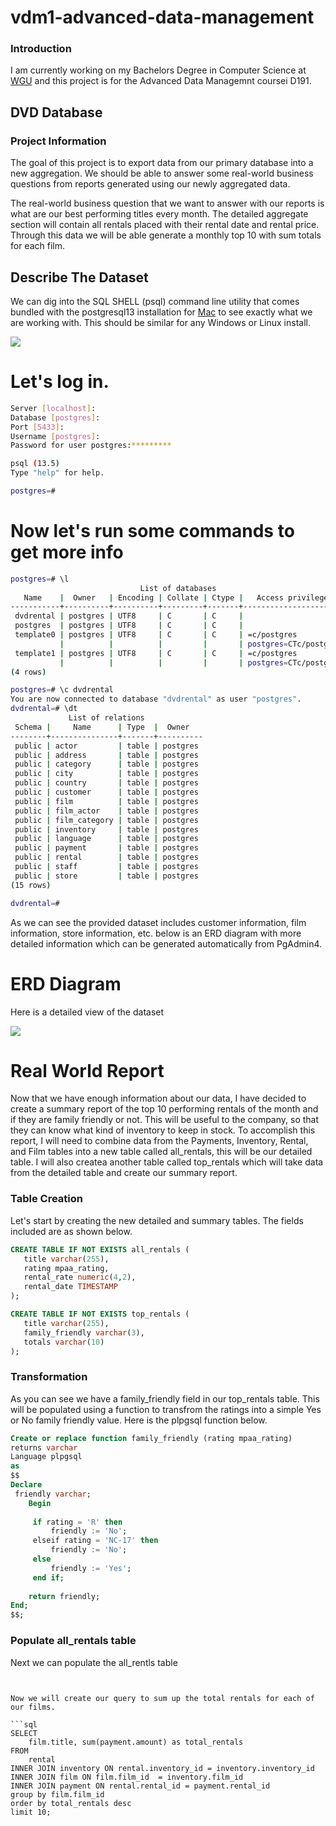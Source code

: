 # vdm1-advanced-data-management

### Introduction

I am currently working on my Bachelors Degree in Computer Science at [WGU](https://www.wgu.edu/online-it-degrees/bachelors-programs.html) and this project is for the Advanced Data Managemnt coursei D191. 

## DVD Database

### Project Information

The goal of this project is to export data from our primary database into a new aggregation. We should be able to answer some real-world business questions from reports generated using our newly aggregated data. 

The real-world business question that we want to answer with our reports is what are our best performing titles every month. The detailed aggregate section will contain all rentals placed with their rental date and rental price. Through this data we will be able generate a monthly top 10 with sum totals for each film. 


## Describe The Dataset

We can dig into the SQL SHELL (psql) command line utility that comes bundled with the postgresql13 installation for [Mac](https://www.enterprisedb.com/downloads/postgres-postgresql-downloads) to see exactly what we are working with. This should be similar for any Windows or Linux install. 

![](images/psql.png)

# Let's log in. 

```bash
Server [localhost]: 
Database [postgres]: 
Port [5433]: 
Username [postgres]: 
Password for user postgres:********* 

psql (13.5)
Type "help" for help.

postgres=# 
``` 
# Now let's run some commands to get more info

```bash
postgres=# \l
                             List of databases
   Name    |  Owner   | Encoding | Collate | Ctype |   Access privileges   
-----------+----------+----------+---------+-------+-----------------------
 dvdrental | postgres | UTF8     | C       | C     | 
 postgres  | postgres | UTF8     | C       | C     | 
 template0 | postgres | UTF8     | C       | C     | =c/postgres          +
           |          |          |         |       | postgres=CTc/postgres
 template1 | postgres | UTF8     | C       | C     | =c/postgres          +
           |          |          |         |       | postgres=CTc/postgres
(4 rows)

postgres=# \c dvdrental
You are now connected to database "dvdrental" as user "postgres".
dvdrental=# \dt
             List of relations
 Schema |     Name      | Type  |  Owner   
--------+---------------+-------+----------
 public | actor         | table | postgres
 public | address       | table | postgres
 public | category      | table | postgres
 public | city          | table | postgres
 public | country       | table | postgres
 public | customer      | table | postgres
 public | film          | table | postgres
 public | film_actor    | table | postgres
 public | film_category | table | postgres
 public | inventory     | table | postgres
 public | language      | table | postgres
 public | payment       | table | postgres
 public | rental        | table | postgres
 public | staff         | table | postgres
 public | store         | table | postgres
(15 rows)

dvdrental=# 

```

As we can see the provided dataset includes customer information, film information, store information, etc. below is an ERD diagram with more detailed information which can be generated automatically from PgAdmin4. 

# ERD Diagram

Here is a detailed view of the dataset

![](images/erd.png)

# Real World Report

Now that we have enough information about our data, I have decided to create a summary report of the top 10 performing rentals of the month and if they are family friendly or not. This will be useful to the company, so that they can know what kind of inventory to keep in stock. To accomplish this report, I will need to combine data from the Payments, Inventory, Rental, and Film tables into a new table called all_rentals, this will be our detailed table. I will also createa another table called top_rentals which will take data from the detailed table and create our summary report. 

### Table Creation

Let's start by creating the new detailed and summary tables. The fields included are as shown below. 

```sql
CREATE TABLE IF NOT EXISTS all_rentals (
   title varchar(255),
   rating mpaa_rating,
   rental_rate numeric(4,2),
   rental_date TIMESTAMP
);

CREATE TABLE IF NOT EXISTS top_rentals (
   title varchar(255),
   family_friendly varchar(3),
   totals varchar(10)
);

```

### Transformation

As you can see we have a family_friendly field in our top_rentals table. This will be populated using a function to transfrom the ratings into a simple Yes or No family friendly value. Here is the plpgsql function below.

```sql
Create or replace function family_friendly (rating mpaa_rating)
returns varchar
Language plpgsql
as
$$
Declare
 friendly varchar;
	Begin
	
	 if rating = 'R' then
		 friendly := 'No';
	 elseif rating = 'NC-17' then
		 friendly := 'No';
	 else 
		 friendly := 'Yes';
	 end if;
	
	return friendly;
End;
$$;

```


### Populate all_rentals table


Next we can populate the all_rentls table

```sql



```






```
Now we will create our query to sum up the total rentals for each of our films. 

```sql
SELECT 
	film.title, sum(payment.amount) as total_rentals
FROM 
	rental
INNER JOIN inventory ON rental.inventory_id = inventory.inventory_id
INNER JOIN film ON film.film_id  = inventory.film_id
INNER JOIN payment ON rental.rental_id = payment.rental_id
group by film.film_id
order by total_rentals desc
limit 10;
```

